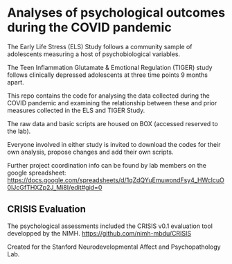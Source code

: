 # Analyses of psychological outcomes during the COVID pandemic 

The Early Life Stress (ELS) Study follows a community sample of adolescents measuring a host of psychobiological variables. 

The Teen Inflammation Glutamate & Emotional Regulation (TIGER) study follows clinically depressed adolescents at three time points 9 months apart.

This repo contains the code for analysing the data collected during the COVID pandemic and examining the relationship between these and prior measures collected in the ELS and TIGER Study.

The raw data and basic scripts are housed on BOX (accessed reserved to the lab).  

Everyone involved in either study is invited to download the codes for their own analysis, propose changes and add their own scripts.

Further project coordination info can be found by lab members on the google spreadsheet:
https://docs.google.com/spreadsheets/d/1qZdQYuEmuwondFsy4_HWclcuO0IJcGfTHXZp2J_Mi8I/edit#gid=0


## CRISIS Evaluation
The psychological assessments included the CRISIS v0.1 evaluation tool developped by the NIMH.
https://github.com/nimh-mbdu/CRISIS

Created for the Stanford Neurodevelopmental Affect and Psychopathology Lab.
